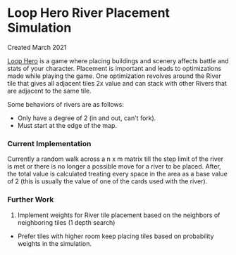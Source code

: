 # Loop Hero River Placement Simulation
Created March 2021

[Loop Hero](https://store.steampowered.com/app/1282730/Loop_Hero/) is a game where placing buildings and scenery affects battle and stats of your character. Placement is important and leads to optimizations made while playing the game. One optimization revolves around the River tile that gives all adjacent tiles 2x value and can stack with other Rivers that are adjacent to the same tile.

Some behaviors of rivers are as follows:
* Only have a degree of 2 (in and out, can't fork).
* Must start at the edge of the map.

### Current Implementation

Currently a random walk across a n x m matrix till the step limit of the river is met or there is no longer a possible move for a river to be placed. After, the total value is calculated treating every space in the area as a base value of 2 (this is usually the value of one of the cards used with the river).

### Further Work

1. Implement weights for River tile placement based on the neighbors of neighboring tiles (1 depth search)
  * Prefer tiles with higher room keep placing tiles based on probability weights in the simulation.
